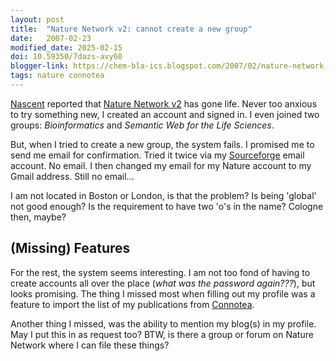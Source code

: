 ```yaml
---
layout: post
title:  "Nature Network v2: cannot create a new group"
date:   2007-02-23
modified_date: 2025-02-15
doi: 10.59350/7dazs-avy60
blogger-link: https://chem-bla-ics.blogspot.com/2007/02/nature-network-v2-cannot-create-new.html
tags: nature connotea
---
```


[Nascent](http://blogs.nature.com/wp/nascent/2007/02/nature_network_v2_is_live.html) reported that
[Nature Network v2](http://network.nature.com/) has gone life. Never too anxious to try something new,
I created an account and signed in. I even joined two groups: *Bioinformatics* and *Semantic Web for the Life Sciences*.

But, when I tried to create a new group, the system fails. I promised me to send me email for confirmation.
Tried it twice via my [Sourceforge](http://www.sf.net/) email account. No email. I then changed my email
for my Nature account to my Gmail address. Still no email...

I am not located in Boston or London, is that the problem? Is being 'global' not good enough? Is the requirement
to have two 'o's in the name? Cologne then, maybe?

## (Missing) Features

For the rest, the system seems interesting. I am not too fond of having to create accounts all over the place
(*what was the password again???*), but looks promising. The thing I missed most when filling out my profile
was a feature to import the list of my publications from [Connotea](http://www.connotea.org/).

Another thing I missed, was the ability to mention my blog(s) in my profile. May I put this in as request too?
BTW, is there a group or forum on Nature Network where I can file these things?
